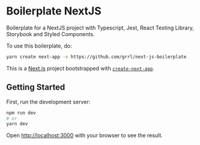 # Boilerplate NextJS

Boilerplate for a NextJS project with Typescript, Jest, React Testing Library, Storybook and Styled Components.

To use this boilerplate, do:

```bash
yarn create next-app -e https://github.com/grrl/next-js-boilerplate
```

This is a [Next.js](https://nextjs.org/) project bootstrapped with [`create-next-app`](https://github.com/vercel/next.js/tree/canary/packages/create-next-app).

## Getting Started

First, run the development server:

```bash
npm run dev
# or
yarn dev
```

Open [http://localhost:3000](http://localhost:3000) with your browser to see the result.


